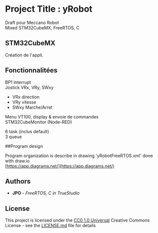 <!---
\mainpage
-->

# Project Title : yRobot

Draft pour Meccano Robot    
Mixed STM32CubeMX, FreeRTOS, C

## STM32CubeMX

Cr&eacute;ation de l'appli.  

## Fonctionnalit&eacute;es

BP1 interrupt  
Jostick VRx, VRy, SWxy
* VRx direction
* VRy vitesse 
* SWxy Marche/Arret 

Menu VT100, display & envoie de commandes  
STM32CubeMonitor (Node-RED)

6 task (inclus default)  
3 queue

##Program design

Program organization is describe in drawing 'yRobotFreeRTOS.xml' done with draw.io  
 [https://app.diagrams.net/](https://app.diagrams.net/)

## Authors

* **JPO** - *FreeRTOS, C in TrueStudio*

## License

This project is licensed under the [CC0 1.0 Universal](LICENSE.md)
Creative Commons License - see the [LICENSE.md](LICENSE.md) file for
details

